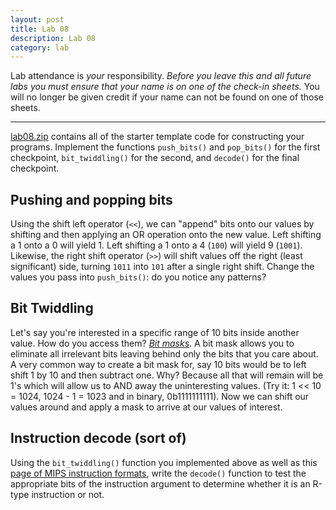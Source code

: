 ```yaml
---
layout: post
title: Lab 08
description: Lab 08
category: lab
---
```


Lab attendance is *your* responsibility.
*Before you leave this and all future labs you must ensure that your name is on one of the check-in sheets.*
You will no longer be given credit if your name can not be found on one of those sheets.

---------------------------------------

[lab08.zip][lab08.zip] contains all of the starter template code for constructing your programs.
Implement the functions `push_bits()` and `pop_bits()` for the first checkpoint,
`bit_twiddling()` for the second, and `decode()` for the final checkpoint.

## Pushing and popping bits

Using the shift left operator (`<<`), we can "append" bits onto our values by shifting and then applying an OR operation onto the new value.
Left shifting a 1 onto a 0 will yield 1.  Left shifting a 1 onto a 4 (`100`) will yield 9 (`1001`).
Likewise, the right shift operator (`>>`) will shift values off the right (least significant) side, turning `1011` into `101` after a single right shift.
Change the values you pass into `push_bits()`: do you notice any patterns?

## Bit Twiddling

Let's say you're interested in a specific range of 10 bits inside another value.
How do you access them?
[*Bit masks*](https://en.wikipedia.org/wiki/Mask_(computing)).
A bit mask allows you to eliminate all irrelevant bits leaving behind only the bits that you care about.
A very common way to create a bit mask for, say 10 bits would be to left shift 1 by 10 and then subtract one.
Why?
Because all that will remain will be 1's which will allow us to AND away the uninteresting values.
(Try it: 1 << 10 = 1024, 1024 - 1 = 1023 and in binary, 0b1111111111).
Now we can shift our values around and apply a mask to arrive at our values of interest.

## Instruction decode (sort of)

Using the `bit_twiddling()` function you implemented above as well as this [page of MIPS instruction formats](https://en.wikibooks.org/wiki/MIPS_Assembly/Instruction_Formats), write the `decode()` function to test the appropriate bits of the instruction argument to determine whether it is an R-type instruction or not.

[lab08.zip]: {{site.base}}/files/lab08.zip
